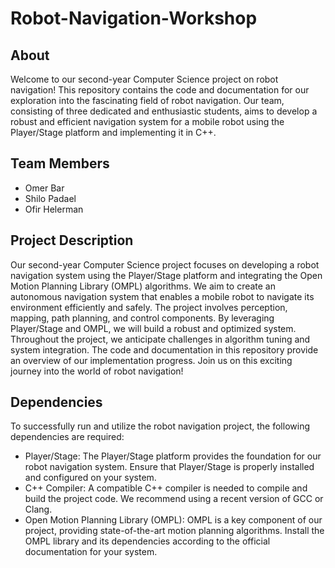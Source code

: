 # Robot-Navigation-Workshop
<h2>About</h2>
<p>Welcome to our second-year Computer Science project on robot navigation! This repository contains the code and documentation for our exploration into the fascinating field of robot navigation. Our team, consisting of three dedicated and enthusiastic students, aims to develop a robust and efficient navigation system for a mobile robot using the Player/Stage platform and implementing it in C++.</p>

<h2>Team Members</h2>
<ul>
  <li>Omer Bar</li>
  <li>Shilo Padael</li>
  <li>Ofir Helerman</li>
</ul>


<h2>Project Description</h2>
<p>
Our second-year Computer Science project focuses on developing a robot navigation system using the Player/Stage platform and integrating the Open Motion Planning Library (OMPL) algorithms. We aim to create an autonomous navigation system that enables a mobile robot to navigate its environment efficiently and safely. The project involves perception, mapping, path planning, and control components. By leveraging Player/Stage and OMPL, we will build a robust and optimized system. Throughout the project, we anticipate challenges in algorithm tuning and system integration. The code and documentation in this repository provide an overview of our implementation progress. Join us on this exciting journey into the world of robot navigation!</p>

<h2>Dependencies</h2>
<p>To successfully run and utilize the robot navigation project, the following dependencies are required:</p>
<ul>
   <li>Player/Stage: The Player/Stage platform provides the foundation for our robot navigation system. Ensure that Player/Stage is properly installed and configured on your system.</li>
  <li>C++ Compiler: A compatible C++ compiler is needed to compile and build the project code. We recommend using a recent version of GCC or Clang.</li>
  <li>Open Motion Planning Library (OMPL): OMPL is a key component of our project, providing state-of-the-art motion planning algorithms. Install the OMPL library and its dependencies according to the official documentation for your system.</li>
</ul>
